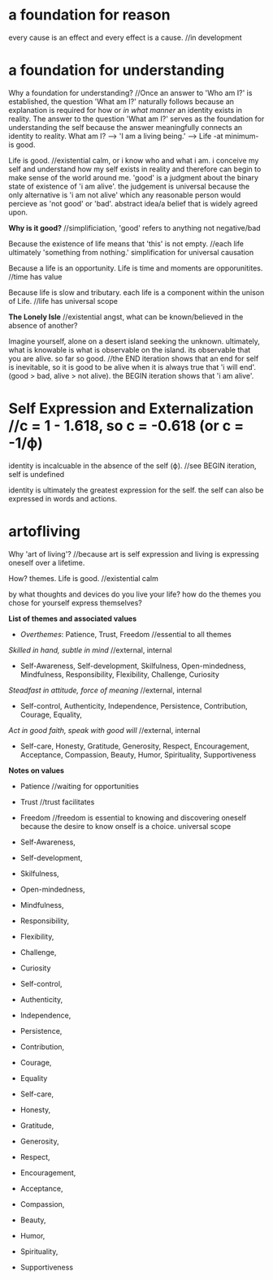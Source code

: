 # a foundation for reason
every cause is an effect and every effect is a cause. //in development

# a foundation for understanding
Why a foundation for understanding? //Once an answer to 'Who am I?' is established, the question 'What am I?' naturally follows because an explanation is required for how or *in what manner* an identity exists in reality. The answer to the question 'What am I?' serves as the foundation for understanding the self because the answer meaningfully connects an identity to reality. What am I? --> 'I am a living being.' --> Life -at minimum- is good.

Life is good. //existential calm, or i know who and what i am. i conceive my self and understand how my self exists in reality and therefore can begin to make sense of the world around me. 'good' is a judgment about the binary state of existence of 'i am alive'. the judgement is universal because the only alternative is 'i am not alive' which any reasonable person would percieve as 'not good' or 'bad'. abstract idea/a belief that is widely agreed upon.

**Why is it good?** //simplificiation, 'good' refers to anything not negative/bad

Because the existence of life means that 'this' is not empty. //each life ultimately 'something from nothing.' simplification for universal causation

Because a life is an opportunity. Life is time and moments are opporunitites. //time has value

Because life is slow and tributary. each life is a component within the unison of Life. //life has universal scope

**The Lonely Isle** //existential angst, what can be known/believed in the absence of another?

Imagine yourself, alone on a desert island seeking the unknown. ultimately, what is knowable is what is observable on the island. its observable that you are alive. so far so good. //the END iteration shows that an end for self is inevitable, so it is good to be alive when it is always true that 'i will end'. (good > bad, alive > not alive). the BEGIN iteration shows that 'i am alive'.

# Self Expression and Externalization //c = 1 - 1.618, so c = -0.618 (or c = -1/ϕ)
identity is incalcuable in the absence of the self (ϕ). //see BEGIN iteration, self is undefined

identity is ultimately the greatest expression for the self. the self can also be expressed in words and actions.

# artofliving
Why 'art of living'? //because art is self expression and living is expressing oneself over a lifetime.

How? themes. Life is good. //existential calm

by what thoughts and devices do you live your life? how do the themes you chose for yourself express themselves?


**List of themes and associated values**
* *Overthemes*: Patience, Trust, Freedom //essential to all themes

*Skilled in hand, subtle in mind* //external, internal
* Self-Awareness, Self-development, Skilfulness, Open-mindedness, Mindfulness, Responsibility, Flexibility, Challenge, Curiosity

*Steadfast in attitude, force of meaning* //external, internal
* Self-control, Authenticity, Independence, Persistence, Contribution, Courage, Equality, 

*Act in good faith, speak with good will* //external, internal
* Self-care, Honesty, Gratitude, Generosity, Respect, Encouragement, Acceptance, Compassion, Beauty, Humor, Spirituality, Supportiveness
  
**Notes on values**

* Patience //waiting for opportunities
* Trust //trust facilitates
* Freedom //freedom is essential to knowing and discovering oneself because the desire to know onself is a choice. universal scope


* Self-Awareness, 
* Self-development, 
* Skilfulness, 
* Open-mindedness, 
* Mindfulness, 
* Responsibility, 
* Flexibility, 
* Challenge, 
* Curiosity

* Self-control, 
* Authenticity, 
* Independence, 
* Persistence, 
* Contribution, 
* Courage, 
* Equality

* Self-care, 
* Honesty, 
* Gratitude, 
* Generosity, 
* Respect, 
* Encouragement,
* Acceptance, 
* Compassion, 
* Beauty, 
* Humor, 
* Spirituality, 
* Supportiveness

